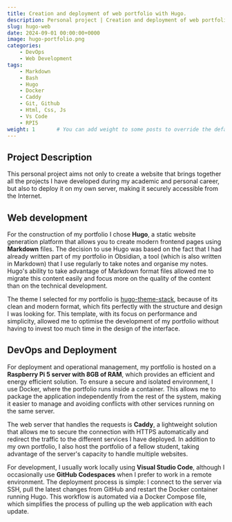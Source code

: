 ```yaml
---
title: Creation and deployment of web portfolio with Hugo.
description: Personal project | Creation and deployment of web portfolio to present and write about the projects done during my academic and professional career.
slug: hugo-web
date: 2024-09-01 00:00:00+0000
image: hugo-portfolio.png
categories:
    - DevOps
    - Web Development
tags:
    - Markdown
    - Bash
    - Hugo
    - Docker
    - Caddy
    - Git, Github
    - Html, Css, Js
    - Vs Code
    - RPI5
weight: 1       # You can add weight to some posts to override the default sorting (date descending)
---
```


## Project Description
This personal project aims not only to create a website that brings together all the projects I have developed during my academic and personal career, but also to deploy it on my own server, making it securely accessible from the Internet.

## Web development
For the construction of my portfolio I chose **Hugo**, a static website generation platform that allows you to create modern frontend pages using **Markdown** files. The decision to use Hugo was based on the fact that I had already written part of my portfolio in Obsidian, a tool (which is also written in Markdown) that I use regularly to take notes and organise my notes. Hugo's ability to take advantage of Markdown format files allowed me to migrate this content easily and focus more on the quality of the content than on the technical development.

The theme I selected for my portfolio is [hugo-theme-stack](https://github.com/CaiJimmy/hugo-theme-stack), because of its clean and modern format, which fits perfectly with the structure and design I was looking for. This template, with its focus on performance and simplicity, allowed me to optimise the development of my portfolio without having to invest too much time in the design of the interface.


## DevOps and Deployment
For deployment and operational management, my portfolio is hosted on a **Raspberry Pi 5 server with 8GB of RAM**, which provides an efficient and energy efficient solution. To ensure a secure and isolated environment, I use Docker, where the portfolio runs inside a container. This allows me to package the application independently from the rest of the system, making it easier to manage and avoiding conflicts with other services running on the same server.

The web server that handles the requests is **Caddy**, a lightweight solution that allows me to secure the connection with HTTPS automatically and redirect the traffic to the different services I have deployed. In addition to my own portfolio, I also host the portfolio of a fellow student, taking advantage of the server's capacity to handle multiple websites.

For development, I usually work locally using **Visual Studio Code**, although I occasionally use **GitHub Codespaces** when I prefer to work in a remote environment. The deployment process is simple: I connect to the server via SSH, pull the latest changes from GitHub and restart the Docker container running Hugo. This workflow is automated via a Docker Compose file, which simplifies the process of pulling up the web application with each update.